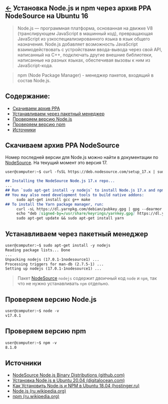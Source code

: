 [&larr;](readme.md "Ubuntu") Установка Node.js и npm через архив PPA NodeSource на Ubuntu 16
--------------------------------------------------------------------------------------------

> Node.js — программная платформа, основанная на движке V8 (транслирующем JavaScript в машинный код), превращающая JavaScript из узкоспециализированного языка в язык общего назначения. Node.js добавляет возможность JavaScript взаимодействовать с устройствами ввода-вывода через свой API, написанный на C++, подключать другие внешние библиотеки, написанные на разных языках, обеспечивая вызовы к ним из JavaScript-кода.

> npm (Node Package Manager) - менеджер пакетов, входящий в состав Node.js.

## <a name="content"></a> Содержание:

- [Скачиваем архив PPA](#download-the-ppa-nodesource-archive)
- [Устанавливаем через пакетный менеджер](#install-via-the-package-manager)
- [Проверяем версию Node.js](#checking-the-node-js-version)
- [Проверяем версию npm](#checking-the-npm-version)
- [Источники](#sources)

## <a name="download-the-ppa-nodesource-archive"></a> Скачиваем архив PPA NodeSource

Номер последней версии для Node.js можно найти в документации по [NodeSource](https://github.com/nodesource/distributions#debinstall). На текущий момент это версия 17.

```markdown
user@computer:~$ curl -fsSL https://deb.nodesource.com/setup_17.x | sudo -E bash -

## Installing the NodeSource Node.js 17.x repo...
...
## Run `sudo apt-get install -y nodejs` to install Node.js 17.x and npm
## You may also need development tools to build native addons:
     sudo apt-get install gcc g++ make
## To install the Yarn package manager, run:
     curl -sL https://dl.yarnpkg.com/debian/pubkey.gpg | gpg --dearmor | sudo tee /usr/share/keyrings/yarnkey.gpg >/dev/null
     echo "deb [signed-by=/usr/share/keyrings/yarnkey.gpg] https://dl.yarnpkg.com/debian stable main" | sudo tee /etc/apt/sources.list.d/yarn.list
     sudo apt-get update && sudo apt-get install yarn

```

## <a name="install-via-the-package-manager"></a> Устанавливаем через пакетный менеджер

```markdown
user@computer:~$ sudo apt-get install -y nodejs
Reading package lists... Done
...
Unpacking nodejs (17.0.1-1nodesource1) ...
Processing triggers for man-db (2.7.5-1) ...
Setting up nodejs (17.0.1-1nodesource1) ...
```

> Пакет [NodeSource](https://github.com/nodesource/distributions) `nodejs` содержит двоичный код `node` и `npm`, так что не нужно устанавливать `npm` отдельно.

## <a name="checking-the-node-js-version"></a> Проверяем версию Node.js

```markdown
user@computer:~$ node -v
v17.0.1
```

## <a name="checking-the-npm-version"></a> Проверяем версию npm

```markdown
user@computer:~$ npm -v
8.1.0
```

## <a name="sources"></a> Источники

- [NodeSource Node.js Binary Distributions (github.com)](https://github.com/nodesource/distributions)
- [Установка Node.js в Ubuntu 20.04 (digitalocean.com)](https://www.digitalocean.com/community/tutorials/how-to-install-node-js-on-ubuntu-20-04-ru)
- [Как Установить Node.js и NPM в Ubuntu 18.04 (hostinger.ru)](https://www.hostinger.ru/rukovodstva/kak-ustanovit-node-js-npm-ubuntu)
- [Node.js (ru.wikipedia.org)](https://ru.wikipedia.org/wiki/Node.js)
- [npm (ru.wikipedia.org)](https://ru.wikipedia.org/wiki/Npm)
